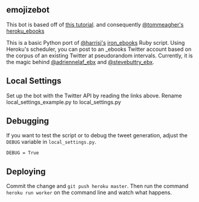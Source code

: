 ## emojizebot

This bot is based off of [this tutorial](http://readwrite.com/2014/06/20/random-non-sequitur-twitter-bot-instructions/).
and consequently [@tommeagher's heroku_ebooks](https://github.com/tommeagher/heroku_ebooks)

This is a basic Python port of [@harrisj's](https://twitter.com/harrisj) [iron_ebooks](https://github.com/harrisj/iron_ebooks/) Ruby script. Using Heroku's scheduler, you can post to an _ebooks Twitter account based on the corpus of an existing Twitter at pseudorandom intervals. Currently, it is the magic behind [@adriennelaf_ebx](http://www.twitter.com/adriennelaf_ebx) and [@stevebuttry_ebx](http://www.twitter.com/stevebuttry_ebx).

## Local Settings

Set up the bot with the Twitter API by reading the links above. Rename local_settings_example.py to local_settings.py

## Debugging

If you want to test the script or to debug the tweet generation, adjust the `DEBUG` variable in `local_settings.py`.

```
DEBUG = True 
```

## Deploying

Commit the change and `git push heroku master`. Then run the command `heroku run worker` on the command line and watch what happens.
